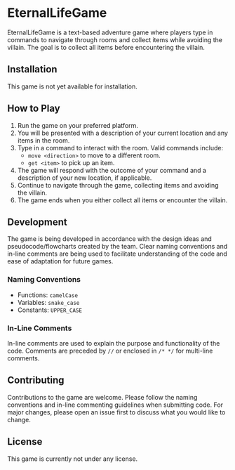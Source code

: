 # EternalLifeGame

EternalLifeGame is a text-based adventure game where players type in commands to navigate through rooms and collect items while avoiding the villain. The goal is to collect all items before encountering the villain.

## Installation

This game is not yet available for installation.

## How to Play

1. Run the game on your preferred platform.
2. You will be presented with a description of your current location and any items in the room.
3. Type in a command to interact with the room. Valid commands include:
   - `move <direction>` to move to a different room.
   - `get <item>` to pick up an item.
4. The game will respond with the outcome of your command and a description of your new location, if applicable.
5. Continue to navigate through the game, collecting items and avoiding the villain.
6. The game ends when you either collect all items or encounter the villain.

## Development

The game is being developed in accordance with the design ideas and pseudocode/flowcharts created by the team. Clear naming conventions and in-line comments are being used to facilitate understanding of the code and ease of adaptation for future games.

### Naming Conventions

- Functions: `camelCase`
- Variables: `snake_case`
- Constants: `UPPER_CASE`

### In-Line Comments

In-line comments are used to explain the purpose and functionality of the code. Comments are preceded by `//` or enclosed in `/* */` for multi-line comments.

## Contributing

Contributions to the game are welcome. Please follow the naming conventions and in-line commenting guidelines when submitting code. For major changes, please open an issue first to discuss what you would like to change.

## License

This game is currently not under any license.

